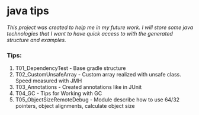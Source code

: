 # java tips

*This project was created to help me in my future work.
I will store some java technologies that I want to have quick access to with the generated structure and examples.*

### Tips:
01. T01_DependencyTest - Base gradle structure <br>
02. T02_CustomUnsafeArray - Custom array realized with unsafe class. Speed measured with JMH <br>
03. T03_Annotations - Created annotations like in JUnit <br>
04. T04_GC - Tips for Working with GC  <br>
05. T05_ObjectSizeRemoteDebug - Module describe how to use 64/32 pointers, object alignments, calculate object size <br>
